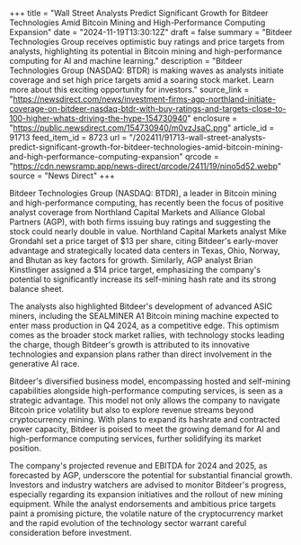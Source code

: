 +++
title = "Wall Street Analysts Predict Significant Growth for Bitdeer Technologies Amid Bitcoin Mining and High-Performance Computing Expansion"
date = "2024-11-19T13:30:12Z"
draft = false
summary = "Bitdeer Technologies Group receives optimistic buy ratings and price targets from analysts, highlighting its potential in Bitcoin mining and high-performance computing for AI and machine learning."
description = "Bitdeer Technologies Group (NASDAQ: BTDR) is making waves as analysts initiate coverage and set high price targets amid a soaring stock market. Learn more about this exciting opportunity for investors."
source_link = "https://newsdirect.com/news/investment-firms-agp-northland-initiate-coverage-on-bitdeer-nasdaq-btdr-with-buy-ratings-and-targets-close-to-100-higher-whats-driving-the-hype-154730940"
enclosure = "https://public.newsdirect.com/154730940/m0vzJsaC.png"
article_id = 91713
feed_item_id = 8723
url = "/202411/91713-wall-street-analysts-predict-significant-growth-for-bitdeer-technologies-amid-bitcoin-mining-and-high-performance-computing-expansion"
qrcode = "https://cdn.newsramp.app/news-direct/qrcode/2411/19/nino5d52.webp"
source = "News Direct"
+++

<p>Bitdeer Technologies Group (NASDAQ: BTDR), a leader in Bitcoin mining and high-performance computing, has recently been the focus of positive analyst coverage from Northland Capital Markets and Alliance Global Partners (AGP), with both firms issuing buy ratings and suggesting the stock could nearly double in value. Northland Capital Markets analyst Mike Grondahl set a price target of $13 per share, citing Bitdeer's early-mover advantage and strategically located data centers in Texas, Ohio, Norway, and Bhutan as key factors for growth. Similarly, AGP analyst Brian Kinstlinger assigned a $14 price target, emphasizing the company's potential to significantly increase its self-mining hash rate and its strong balance sheet.</p><p>The analysts also highlighted Bitdeer's development of advanced ASIC miners, including the SEALMINER A1 Bitcoin mining machine expected to enter mass production in Q4 2024, as a competitive edge. This optimism comes as the broader stock market rallies, with technology stocks leading the charge, though Bitdeer's growth is attributed to its innovative technologies and expansion plans rather than direct involvement in the generative AI race.</p><p>Bitdeer's diversified business model, encompassing hosted and self-mining capabilities alongside high-performance computing services, is seen as a strategic advantage. This model not only allows the company to navigate Bitcoin price volatility but also to explore revenue streams beyond cryptocurrency mining. With plans to expand its hashrate and contracted power capacity, Bitdeer is poised to meet the growing demand for AI and high-performance computing services, further solidifying its market position.</p><p>The company's projected revenue and EBITDA for 2024 and 2025, as forecasted by AGP, underscore the potential for substantial financial growth. Investors and industry watchers are advised to monitor Bitdeer's progress, especially regarding its expansion initiatives and the rollout of new mining equipment. While the analyst endorsements and ambitious price targets paint a promising picture, the volatile nature of the cryptocurrency market and the rapid evolution of the technology sector warrant careful consideration before investment.</p>